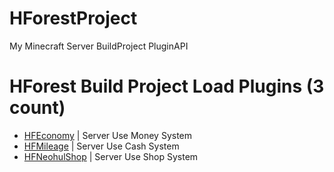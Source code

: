 # HForestProject
My Minecraft Server BuildProject PluginAPI

# HForest Build Project Load Plugins (3 count)

- [HFEconomy](https://github.com/GodVas/HForestProject/blob/master/HFEconomy.md) | Server Use Money System
- [HFMileage](https://github.com/GodVas/HForestProject/blob/master/HFMileage.md) | Server Use Cash System
- [HFNeohulShop](https://github.com/GodVas/HForestProject/blob/master/HFNeogulShop.md) | Server Use Shop System
